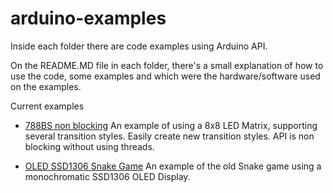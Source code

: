 # arduino-examples

Inside each folder there are code examples using Arduino API.

On the README.MD file in each folder, there's a small explanation of how to use the code, some examples and which were
the hardware/software used on the examples.

Current examples

* [788BS non blocking](788bs_nonblocking/README.MD) An example of using a 8x8 LED Matrix, supporting several transition
styles. Easily create new transition styles. API is non blocking without using threads.

* [OLED SSD1306 Snake Game](snake/README.MD) An example of the old Snake game using a monochromatic SSD1306 OLED 
Display.